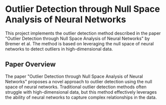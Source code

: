 # Outlier Detection through Null Space Analysis of Neural Networks

This project implements the outlier detection method described in the paper "Outlier Detection through Null Space Analysis of Neural Networks" by Bremer et al. The method is based on leveraging the null space of neural networks to detect outliers in high-dimensional data.

## Paper Overview

The paper "Outlier Detection through Null Space Analysis of Neural Networks" proposes a novel approach to outlier detection using the null space of neural networks. Traditional outlier detection methods often struggle with high-dimensional data, but this method effectively leverages the ability of neural networks to capture complex relationships in the data.
